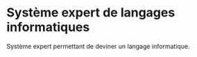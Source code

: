 # Système expert de langages informatiques

Système expert permettant de deviner un langage informatique.